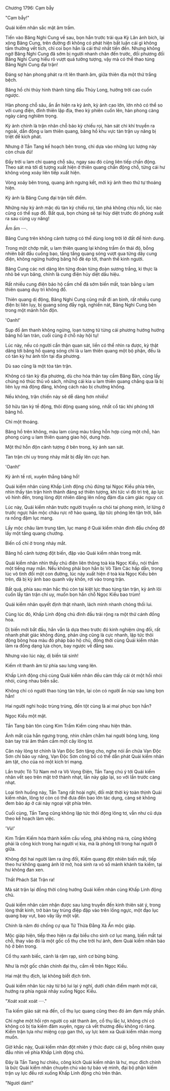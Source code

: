 




Chương 1796: Cạm bẫy


"Cạm bẫy!"

Quái kiểm nhân sắc mặt âm trầm.

Tiến vào Băng Nghi Cung về sau, bọn hắn trước trải qua Kỳ Lân ảnh bích, lại xông Băng Cung, trên đường đi không có phát hiện bất luận cái gì không tầm thường vết tích, chỉ coi bọn hắn là cái thứ nhất tiến đến. Nhưng không ngờ Băng Nghi Cung đã sớm bị người nhanh chân đến trước, đối phương đối Băng Nghi Cung hiểu rõ vượt quá tưởng tượng, vậy mà có thể thao túng Băng Nghi Cung đại trận!

Đáng sợ hàn phong phát ra rít lên thanh âm, giữa thiên địa một thứ trắng bệch.

Băng hồ chi thủy hình thành từng đầu Thủy Long, hướng trời cao cuốn ngược.

Hàn phong chỗ sâu, ẩn ẩn hiện ra kỳ ảnh, kỳ ảnh cao lớn, lớn nhỏ có thể so với cung điện, đỉnh thiên lập địa, theo kỳ phiên cuốn lên, hàn phong càng ngày càng nghiêm trọng.

Kỳ ảnh chính là trận nhãn chỗ bảo kỳ chiếu rọi, hàn sát chi khí truyền ra ngoài, dẫn động u lam thiên quang, băng hồ khu vực tàn trận uy năng bị triệt để kích phát.

Nhưng ở Tần Tang kế hoạch bên trong, chỉ dựa vào những lực lượng này còn chưa đủ!

Đầy trời u lam chi quang chỗ sâu, ngay sau đó cũng liên tiếp chấn động. Theo sát mà tới dị tượng xuất hiện ở thiên quang chấn động chỗ, từng cái hư không vòng xoáy liên tiếp xuất hiện.

Vòng xoáy bên trong, quang ảnh ngưng kết, mới kỳ ảnh theo thứ tự thoáng hiện.

Kỳ ảnh là Băng Cung đại trận tiết điểm.

Những này kỳ ảnh mặc dù tàn kỳ chiếu rọi, tàn phá không chịu nổi, lúc nào cũng có thể sụp đổ. Bất quá, bọn chúng sẽ tại hủy diệt trước đó phóng xuất ra sau cùng uy năng!

Ầm ầm ····.

Băng Cung trên không cảnh tượng có thể dùng long trời lở đất để hình dung.

Trong một chớp mắt, u lam thiên quang lại không trầm ổn thái độ, bỗng nhiên bắt đầu cuồng bạo, tầng tầng quang sóng vượt qua từng dãy cung điện, không ngừng hướng băng hồ đè ép tới, thanh thế kinh người.

Băng Cung các nơi dâng lên từng đoàn từng đoàn sương trắng, kì thực là nhỏ bé vụn băng, chính là cung điện hủy diệt dấu hiệu.

Rất nhiều cung điện bảo hộ cấm chế đã sớm biến mất, toàn bằng u lam thiên quang duy trì không đổ.

Thiên quang dị động, Băng Nghi Cung cũng mất đi an bình, rất nhiều cung điện bị liên lụy, bị quang sóng đẩy ngã, nghiền nát, Băng Nghi Cung bên trong một mảnh hỗn độn.

'Oanh!'

Sụp đổ âm thanh không ngừng, loạn tượng từ từng cái phương hướng hướng băng hồ lan tràn, cuối cùng ở chỗ này hội tụ!

Lúc này, nếu có người cẩn thận quan sát, liền có thể nhìn ra được, kỳ thật dâng tới băng hồ quang sóng chỉ là u lam thiên quang một bộ phận, đều là có tàn kỳ hư ảnh tồn tại địa phương.

Dù sao cũng là một tòa tàn trận.

Không có tàn kỳ địa phương, dù cho hóa thân tay cầm Băng Bàn, cũng lấy chúng nó thúc thủ vô sách, những cái kia u lam thiên quang chẳng qua là bị liên lụy mà động đãng, không cách nào bị chưởng khống.

Nếu không, trận chiến này sẽ dễ dàng hơn nhiều!

Sở hữu tàn kỳ tề động, thôi động quang sóng, nhất cổ tác khí phóng tới băng hồ.

Chỉ một thoáng.

Băng hồ trên không, màu lam cùng màu trắng hỗn hợp cùng một chỗ, hàn phong cùng u lam thiên quang giao hội, dung hợp.

Một thứ hỗn độn cảnh tượng ở bên trong, kỳ ảnh san sát.

Tàn trận chi uy trong nháy mắt bị đẩy lên cực hạn.

'Oanh!'

Kỳ ảnh tề rơi, xuyên thẳng băng hồ!

Quái kiểm nhân cùng Khấp Linh động chủ đứng tại Ngọc Kiều phía trên, nhìn thấy tàn trận hình thành đáng sợ thiên tượng, khí tức vì đó trì trệ, áp lực vô hình đến, trong lòng đột nhiên dâng lên nồng đậm địa cảm giác nguy cơ.

Lúc này, Quái kiểm nhân trước người truyền ra chói tai phong minh, lơ lửng ở trước ngực hắn mộc châu rực rỡ hào quang, lập tức phóng lên tận trời, bắn ra nồng đậm lục mang.

Lấy mộc châu làm trung tâm, lục mang ở Quái kiểm nhân đỉnh đầu chống đỡ lấy một tầng quang chướng.

Biến cố chỉ ở trong nháy mắt.

Băng hồ cảnh tượng đột biến, đập vào Quái kiểm nhân trong mắt.

Quái kiểm nhân nhìn thấy chủ điện liên thông toà kia Ngọc Kiều, nói thầm một tiếng may mắn. Nếu không phải bọn hắn bị Vô Tâm Các hấp dẫn, trong lúc vô tình đổi một con đường, lúc này xuất hiện ở toà kia Ngọc Kiều bên trên, đã bị kỳ ảnh bao quanh vây khốn, rơi vào trong trận.

Bất quá, phía sau màn hắc thủ còn tại kiệt lực thao túng tàn trận, kỳ ảnh lôi cuốn lấy tàn trận chi uy, muốn bọn hắn chỗ Ngọc Kiều bao trùm!

Quái kiểm nhân quyết định thật nhanh, lách mình nhanh chóng thối lui.

Cùng lúc đó, Khấp Linh động chủ đỉnh đầu trải rộng ra một thứ cánh đồng hoa.

Dị biến mới bắt đầu, hắn vẫn là dựa theo trước đó kinh nghiệm ứng đối, rất nhanh phát giác không đúng, phản ứng cũng là cực nhanh, lập tức thôi động bông hoa màu đỏ pháp bảo hộ chủ, đồng thời cùng Quái kiểm nhân làm ra đồng dạng lựa chọn, bay ngược về đằng sau.

Nhưng vào lúc này, dị biến tái sinh!

Kiếm rít thanh âm từ phía sau lưng vang lên.

Khấp Linh động chủ cùng Quái kiểm nhân đều cảm thấy cái ót một hồi nhói nhói, cùng nhau biến sắc.

Không chỉ có người thao túng tàn trận, lại còn có người ẩn núp sau lưng bọn hắn!

Hai người nghi hoặc trùng trùng, đến tột cùng là ai mai phục bọn hắn?

Ngọc Kiều một mặt.

Tần Tang bản tôn cùng Kim Trầm Kiếm cùng nhau hiện thân.

Ánh mắt của hắn ngưng trọng, nhìn chằm chằm hai người bóng lưng, lòng bàn tay trái âm thầm cầm một cây lông tơ.

Căn này lông tơ chính là Vạn Độc Sơn tặng cho, nghe nói ẩn chứa Vạn Độc Sơn chí bảo uy năng, Vạn Độc Sơn công bố có thể dẫn phát Quái kiểm nhân ám tật, cho của nó một kích trí mạng.

Lần trước Tô Tử Nam mở ra Vô Vọng Điện, Tần Tang chú ý tới Quái kiểm nhân vết sẹo trên mặt trở thành nhạt, lần này gặp lại, so với lần trước càng nhạt.

Loại tình huống này, Tần Tang rất hoài nghi, đối mặt thời kỳ toàn thịnh Quái kiểm nhân, lông tơ còn có thể đưa đến bao lớn tác dụng, càng sẽ không đem bảo áp ở cái này ngoại vật phía trên.

Cuối cùng, Tần Tang cũng không lập tức thôi động lông tơ, vẫn như cũ dựa theo kế hoạch làm việc.

'Vù!'

Kim Trầm Kiếm hóa thành kiếm cầu vồng, phá không mà ra, cũng không phải là công kích trong hai người vị kia, mà là phóng tới trong hai người ở giữa.

Không đợi hai người làm ra ứng đối, Kiếm quang đột nhiên biến mất, tiếp theo hư không quang ảnh lờ mờ, hoá sinh ra vô số mảnh khảnh tia kiếm, tại hư không đan xen.

Thất Phách Sát Trận ra!

Mà sát trận lại đồng thời công hướng Quái kiểm nhân cùng Khấp Linh động chủ.

Quái kiểm nhân cảm nhận được sau lưng truyền đến kinh thiên sát ý, trong lòng thất kinh, trở bàn tay trùng điệp đập vào trên lồng ngực, một đạo lục quang bay vụt, bao vây lấy một vật.

Chính là năm đó chống cự qua Tứ Thừa Đằng Xà Ấn mộc giáp.

Mộc giáp hiện, tiếp theo hiện ra đại biểu cho sinh cơ lục mang, biến mất tại chỗ, thay vào đó là một gốc cổ thụ che trời hư ảnh, đem Quái kiểm nhân bảo hộ ở bên trong.

Cổ thụ xanh biếc, cành lá rậm rạp, sinh cơ bừng bừng.

Như là một gốc chân chính đại thụ, cắm rễ trên Ngọc Kiều.

Hai mặt thụ địch, lại không biết địch tình.

Quái kiểm nhân lúc này từ bỏ lui lại ý nghĩ, dưới chân điểm mạnh một cái, hướng ra phía ngoài nhảy xuống Ngọc Kiều.

"Xoát xoát xoát ····."

Tia kiếm giảo sát mà đến, cổ thụ lục quang cũng theo đó ảm đạm mấy phần.

Chỉ nghe một hồi rợn người cọ xát thanh âm, cổ thụ lắc lư, không chỉ có không có bị tia kiếm đâm xuyên, ngay cả vết thương đều không rõ ràng. Kiếm trận tựa như miệng cọp gan thỏ, uy lực kém xa Quái kiểm nhân mong muốn.

Giờ khắc này, Quái kiểm nhân đột nhiên ý thức được cái gì, bỗng nhiên quay đầu nhìn về phía Khấp Linh động chủ.

Đây là Tần Tang hư chiêu, công kích Quái kiểm nhân là hư, mục đích chính là bức Quái kiểm nhân chuyên chú vào tự bảo vệ mình, đại bộ phận kiếm trận uy lực đều rơi xuống Khấp Linh động chủ trên thân.

"Ngươi dám!"




